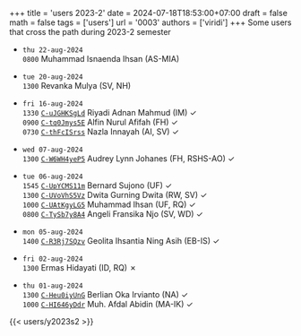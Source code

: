 +++
title = 'users 2023-2'
date = 2024-07-18T18:53:00+07:00
draft = false
math = false
tags = ['users']
url = '0003'
authors = ['viridi']
+++
Some users that cross the path during 2023-2 semester<!--more-->

- `thu 22-aug-2024` \
`0800` Muhammad Isnaenda Ihsan (AS-MIA)

- `tue 20-aug-2024` \
`1300` Revanka Mulya (SV, NH)

- `fri 16-aug-2024` \
`1330` [`C-uJGHKSgLd`](https://www.instagram.com/p/C-uJGHKSgLd) Riyadi Adnan Mahmud (IM) &check; \
`0900` [`C-tq0Jmys5E`](https://www.instagram.com/p/C-tq0Jmys5E) Alfin Nurul Afifah (FH) &check; \
`0730` [`C-thFcISrss`](https://www.instagram.com/p/C-thFcISrss) Nazla Innayah (AI, SV) &check;

- `wed 07-aug-2024` \
`1300` [`C-W6WH4yeP5`](https://www.instagram.com/p/C-W6WH4yeP5) Audrey Lynn Johanes (FH, RSHS-AO) &check;

- `tue 06-aug-2024` \
`1545` [`C-UpYCMS11m`](https://www.instagram.com/p/C-UpYCMS11m) Bernard Sujono (UF) &check; \
`1300` [`C-UVoVhS5Vz`](https://www.instagram.com/p/C-UVoVhS5Vz) Dwita Gurning Dwita (RW, SV) &check; \
`1000` [`C-UAtKgyLG5`](https://www.instagram.com/p/C-UAtKgyLG5) Muhammad Ihsan (UF, RQ) &check; \
`0800` [`C-TySb7y8A4`](https://www.instagram.com/p/C-TySb7y8A4) Angeli Fransika Njo (SV, WD) &check;

- `mon 05-aug-2024` \
`1400` [`C-R3Rj7SQzv`](https://www.instagram.com/p/C-R3Rj7SQzv) Geolita Ihsantia Ning Asih (EB-IS) &check;

- `fri 02-aug-2024` \
`1300` Ermas Hidayati (ID, RQ) &cross;

- `thu 01-aug-2024` \
`1300` [`C-Heu0iyUnG`](https://www.instagram.com/p/C-Heu0iyUnG) Berlian Oka Irvianto (NA) &check; \
`1000` [`C-HI646yDdr`](https://www.instagram.com/p/C-HI646yDdr) Muh. Afdal Abidin (MA-IK) &check;

{{< users/y2023s2 >}}
